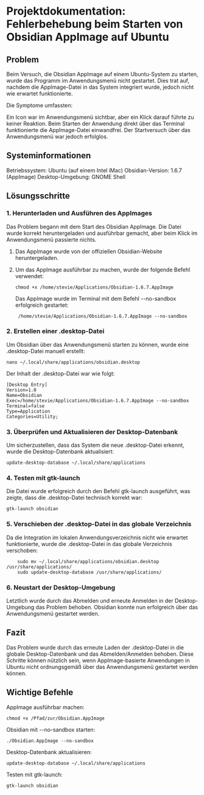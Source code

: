 # Projektdokumentation: Fehlerbehebung beim Starten von Obsidian AppImage auf Ubuntu
## Problem
Beim Versuch, die Obsidian AppImage auf einem Ubuntu-System zu starten, wurde das Programm im Anwendungsmenü nicht gestartet. Dies trat auf, nachdem die AppImage-Datei in das System integriert wurde, jedoch nicht wie erwartet funktionierte.

Die Symptome umfassten:

Ein Icon war im Anwendungsmenü sichtbar, aber ein Klick darauf führte zu keiner Reaktion.
Beim Starten der Anwendung direkt über das Terminal funktionierte die AppImage-Datei einwandfrei.
Der Startversuch über das Anwendungsmenü war jedoch erfolglos.
## Systeminformationen
Betriebssystem: Ubuntu (auf einem Intel iMac)
Obsidian-Version: 1.6.7 (AppImage)
Desktop-Umgebung: GNOME Shell
## Lösungsschritte
### 1. Herunterladen und Ausführen des AppImages
Das Problem begann mit dem Start des Obsidian AppImage. Die Datei wurde korrekt heruntergeladen und ausführbar gemacht, aber beim Klick im Anwendungsmenü passierte nichts.

1. Das AppImage wurde von der offiziellen Obsidian-Website heruntergeladen.
2. Um das AppImage ausführbar zu machen, wurde der folgende Befehl verwendet:

       chmod +x /home/stevie/Applications/Obsidian-1.6.7.AppImage

   Das AppImage wurde im Terminal mit dem Befehl --no-sandbox erfolgreich gestartet:
   
        /home/stevie/Applications/Obsidian-1.6.7.AppImage --no-sandbox

### 2. Erstellen einer .desktop-Datei
Um Obsidian über das Anwendungsmenü starten zu können, wurde eine .desktop-Datei manuell erstellt:

    nano ~/.local/share/applications/obsidian.desktop

Der Inhalt der .desktop-Datei war wie folgt:

    [Desktop Entry]
    Version=1.0
    Name=Obsidian
    Exec=/home/stevie/Applications/Obsidian-1.6.7.AppImage --no-sandbox
    Terminal=false
    Type=Application
    Categories=Utility;

### 3. Überprüfen und Aktualisieren der Desktop-Datenbank
Um sicherzustellen, dass das System die neue .desktop-Datei erkennt, wurde die Desktop-Datenbank aktualisiert:

    update-desktop-database ~/.local/share/applications

### 4. Testen mit gtk-launch
Die Datei wurde erfolgreich durch den Befehl gtk-launch ausgeführt, was zeigte, dass die .desktop-Datei technisch korrekt war:

    gtk-launch obsidian

### 5. Verschieben der .desktop-Datei in das globale Verzeichnis
Da die Integration im lokalen Anwendungsverzeichnis nicht wie erwartet funktionierte, wurde die .desktop-Datei in das globale Verzeichnis verschoben:

        sudo mv ~/.local/share/applications/obsidian.desktop /usr/share/applications/
        sudo update-desktop-database /usr/share/applications/

### 6. Neustart der Desktop-Umgebung
Letztlich wurde durch das Abmelden und erneute Anmelden in der Desktop-Umgebung das Problem behoben. Obsidian konnte nun erfolgreich über das Anwendungsmenü gestartet werden.

## Fazit
Das Problem wurde durch das erneute Laden der .desktop-Datei in die globale Desktop-Datenbank und das Abmelden/Anmelden behoben. Diese Schritte können nützlich sein, wenn AppImage-basierte Anwendungen in Ubuntu nicht ordnungsgemäß über das Anwendungsmenü gestartet werden können.

## Wichtige Befehle
AppImage ausführbar machen:

    chmod +x /Pfad/zur/Obsidian.AppImage

Obsidian mit --no-sandbox starten:

    ./Obsidian.AppImage --no-sandbox

Desktop-Datenbank aktualisieren:

    update-desktop-database ~/.local/share/applications

Testen mit gtk-launch:

    gtk-launch obsidian
